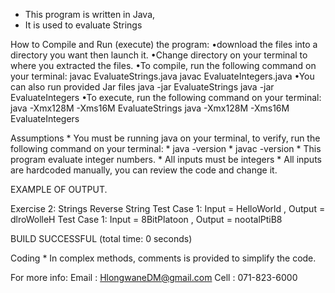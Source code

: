 * This program is written in Java,
* It is used to evaluate Strings


How to Compile and Run (execute) the program:
•download the files into a directory you want then launch it.
•Change directory on your terminal to where you extracted the files.
•To compile, run the following command on your terminal: javac EvaluateStrings.java javac EvaluateIntegers.java
•You can also run provided Jar files java -jar EvaluateStrings java -jar EvaluateIntegers
•To execute, run the following command on your terminal: java -Xmx128M -Xms16M EvaluateStrings java -Xmx128M -Xms16M EvaluateIntegers

Assumptions * You must be running java on your terminal, to verify, run the following command on your terminal: * java -version * javac -version * This program evaluate integer numbers. * All inputs must be integers * All inputs are hardcoded manually, you can review the code and change it.

EXAMPLE OF OUTPUT.

Exercise 2: Strings Reverse String Test Case 1: Input = HelloWorld , Output = dlroWolleH Test Case 1: Input = 8BitPlatoon , Output = nootalPtiB8

BUILD SUCCESSFUL (total time: 0 seconds)

Coding * In complex methods, comments is provided to simplify the code.

For more info: Email : HlongwaneDM@gmail.com Cell : 071-823-6000
